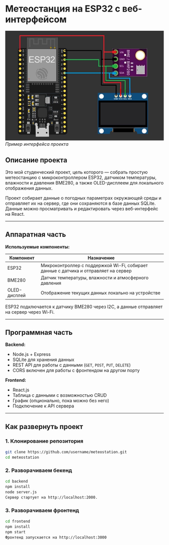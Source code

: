 # Метеостанция на ESP32 с веб-интерфейсом

![Project Image](docs/image.jpg)  
*Пример интерфейса проекта*

## Описание проекта

Это мой студенческий проект, цель которого — собрать простую метеостанцию с микроконтроллером ESP32, датчиком температуры, влажности и давления BME280, а также OLED-дисплеем для локального отображения данных.  

Проект собирает данные о погодных параметрах окружающей среды и отправляет их на сервер, где они сохраняются в базе данных SQLite. Данные можно просматривать и редактировать через веб-интерфейс на React.  

---

## Аппаратная часть

**Используемые компоненты:**

| Компонент       | Назначение |
|-----------------|------------|
| ESP32           | Микроконтроллер с поддержкой Wi-Fi, собирает данные с датчика и отправляет на сервер |
| BME280          | Датчик температуры, влажности и атмосферного давления |
| OLED-дисплей    | Отображение текущих данных локально на устройстве |

ESP32 подключается к датчику BME280 через I2C, а данные отправляет на сервер через Wi-Fi.

---

## Программная часть

**Backend:**

- Node.js + Express
- SQLite для хранения данных
- REST API для работы с данными (`GET`, `POST`, `PUT`, `DELETE`)  
- CORS включен для работы с фронтендом на другом порту

**Frontend:**

- React.js
- Таблица с данными с возможностью CRUD
- График (опционально, пока можно без него)
- Подключение к API сервера

---

## Как развернуть проект

### 1. Клонирование репозитория

```bash
git clone https://github.com/username/meteostation.git
cd meteostation
```

### 2. Разворачиваем бекенд 

```bash
cd backend
npm install
node server.js
Сервер стартует на http://localhost:2000.
```

### 3. Разворачиваем фронтенд

```bash
cd frontend
npm install
npm start
Фронтенд запускается на http://localhost:3000
```
